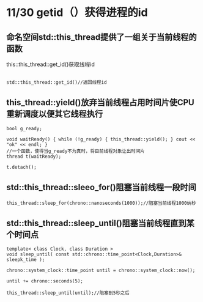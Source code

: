 # 11/30 getid（）获得进程的id

## 命名空间std::this_thread提供了一组关于当前线程的函数

this::this_thread::get_id()获取线程id

```

std::this_thread::get_id()//返回线程id

```
## this_thread::yield()放弃当前线程占用时间片使CPU重新调度以便其它线程执行

```
bool g_ready;

void waitReady() { while (!g_ready) { this_thread::yield(); } cout << "ok" << endl; }
//一个函数，使得当g_ready不为真时，将目前线程对象让出时间片
thread t(waitReady);

t.detach();
```

## std::this_thread::sleeo_for()阻塞当前线程一段时间

```
this_thread::sleep_for(chrono::nanoseconds(1000));//阻塞当前线程1000纳秒

```

## std::this_thread::sleep_until()阻塞当前线程直到某个时间点

```
template< class Clock, class Duration >
void sleep_until( const std::chrono::time_point<Clock,Duration>& sleepk_time );

chrono::system_clock::time_point until = chrono::system_clock::now();

until += chrono::seconds(5);

this_thread::sleep_until(until);//阻塞到5秒之后

```
